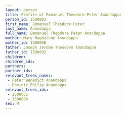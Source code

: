 ```yaml
---
layout: person
title: Profile of Emmanuel Theodore Peter Anandappa
person_id: I500093
first_name: Emmanuel Theodore Peter
last_name: Anandappa
full_name: Emmanuel Theodore Peter Anandappa
mother: Mary Magdalene Anandappa
mother_id: I500090
father: Joseph Jerome Theodore Anandappa
father_id: I500092
children:
children_ids:
partners:
partner_ids:
relevant_trees_names:
 - Peter Benedict Anandappa
 - Dominic Philip Anandappa
relevant_trees_ids:
 - I500031
 - I500096
sex: M
---
```


